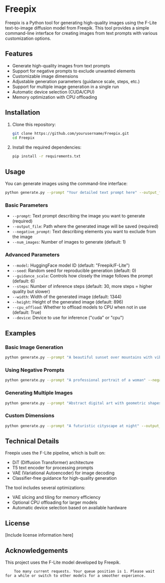 


          
# Freepix

Freepix is a Python tool for generating high-quality images using the F-Lite text-to-image diffusion model from Freepik. This tool provides a simple command-line interface for creating images from text prompts with various customization options.

## Features

- Generate high-quality images from text prompts
- Support for negative prompts to exclude unwanted elements
- Customizable image dimensions
- Adjustable generation parameters (guidance scale, steps, etc.)
- Support for multiple image generation in a single run
- Automatic device selection (CUDA/CPU)
- Memory optimization with CPU offloading

## Installation

1. Clone this repository:
   ```bash
   git clone https://github.com/yourusername/Freepix.git
   cd Freepix
   ```

2. Install the required dependencies:
   ```bash
   pip install -r requirements.txt
   ```

## Usage

You can generate images using the command-line interface:

```bash
python generate.py --prompt "Your detailed text prompt here" --output_file output.png
```

### Basic Parameters

- `--prompt`: Text prompt describing the image you want to generate (required)
- `--output_file`: Path where the generated image will be saved (required)
- `--negative_prompt`: Text describing elements you want to exclude from the image
- `--num_images`: Number of images to generate (default: 1)

### Advanced Parameters

- `--model`: HuggingFace model ID (default: "Freepik/F-Lite")
- `--seed`: Random seed for reproducible generation (default: 0)
- `--guidance_scale`: Controls how closely the image follows the prompt (default: 6)
- `--steps`: Number of inference steps (default: 30, more steps = higher quality but slower)
- `--width`: Width of the generated image (default: 1344)
- `--height`: Height of the generated image (default: 896)
- `--cpu_offload`: Whether to offload models to CPU when not in use (default: True)
- `--device`: Device to use for inference ("cuda" or "cpu")

## Examples

### Basic Image Generation

```bash
python generate.py --prompt "A beautiful sunset over mountains with vibrant colors" --output_file sunset.png
```

### Using Negative Prompts

```bash
python generate.py --prompt "A professional portrait of a woman" --negative_prompt "blurry, low quality, distorted" --output_file portrait.png
```

### Generating Multiple Images

```bash
python generate.py --prompt "Abstract digital art with geometric shapes" --output_file abstract.png --num_images 3
```

### Custom Dimensions

```bash
python generate.py --prompt "A futuristic cityscape at night" --output_file cityscape.png --width 1920 --height 1080
```

## Technical Details

Freepix uses the F-Lite pipeline, which is built on:

- DiT (Diffusion Transformer) architecture
- T5 text encoder for processing prompts
- VAE (Variational Autoencoder) for image decoding
- Classifier-free guidance for high-quality generation

The tool includes several optimizations:
- VAE slicing and tiling for memory efficiency
- Optional CPU offloading for larger models
- Automatic device selection based on available hardware

## License

[Include license information here]

## Acknowledgements

This project uses the F-Lite model developed by Freepik.

        Too many current requests. Your queue position is 1. Please wait for a while or switch to other models for a smoother experience.
